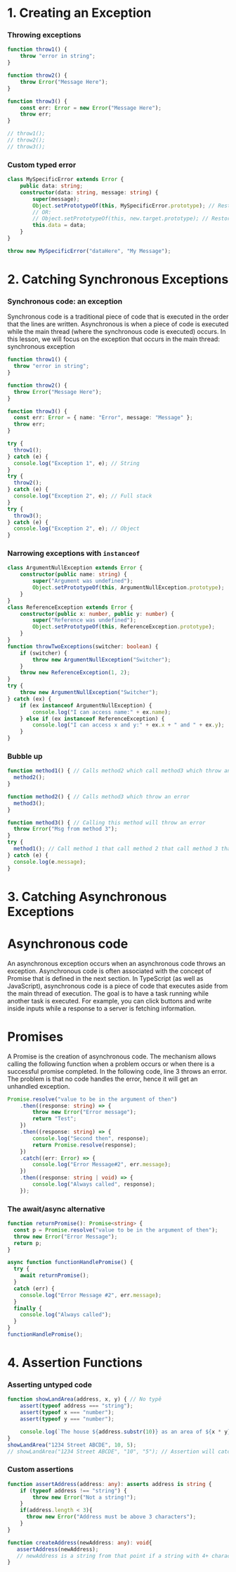 # 1. Creating an Exception

### Throwing exceptions

```ts
function throw1() {
    throw "error in string";
}

function throw2() {
    throw Error("Message Here");
}

function throw3() {
    const err: Error = new Error("Message Here");
    throw err;
}

// throw1();
// throw2();
// throw3();
```

### Custom typed error

```ts
class MySpecificError extends Error {
    public data: string;
    constructor(data: string, message: string) {
        super(message);
        Object.setPrototypeOf(this, MySpecificError.prototype); // Restore prototype chain
        // OR: 
        // Object.setPrototypeOf(this, new.target.prototype); // Restore prototype chain
        this.data = data;
    }
}

throw new MySpecificError("dataHere", "My Message");
```

# 2. Catching Synchronous Exceptions

### Synchronous code: an exception

Synchronous code is a traditional piece of code that is executed in the order that the lines are written. Asynchronous is when a piece of code is executed while the main thread (where the synchronous code is executed) occurs. In this lesson, we will focus on the exception that occurs in the main thread: synchronous exception

```ts
function throw1() {
  throw "error in string";
}

function throw2() {
  throw Error("Message Here");
}

function throw3() {
  const err: Error = { name: "Error", message: "Message" };
  throw err;
}

try {
  throw1();
} catch (e) {
  console.log("Exception 1", e); // String
}
try {
  throw2();
} catch (e) {
  console.log("Exception 2", e); // Full stack
}
try {
  throw3();
} catch (e) {
  console.log("Exception 2", e); // Object
}
```

### Narrowing exceptions with <code>instanceof</code>

```ts
class ArgumentNullException extends Error {
    constructor(public name: string) {
        super("Argument was undefined");
        Object.setPrototypeOf(this, ArgumentNullException.prototype);
    }
}
class ReferenceException extends Error {
    constructor(public x: number, public y: number) {
        super("Reference was undefined");
        Object.setPrototypeOf(this, ReferenceException.prototype);
    }
}
function throwTwoExceptions(switcher: boolean) {
    if (switcher) {
        throw new ArgumentNullException("Switcher");
    }
    throw new ReferenceException(1, 2);
}
try {
    throw new ArgumentNullException("Switcher");
} catch (ex) {
    if (ex instanceof ArgumentNullException) {
        console.log("I can access name:" + ex.name);
    } else if (ex instanceof ReferenceException) {
        console.log("I can access x and y:" + ex.x + " and " + ex.y);
    }
}
```

### Bubble up

```ts
function method1() { // Calls method2 which call method3 which throw an error
  method2();
}

function method2() { // Calls method3 which throw an error
  method3();
}

function method3() { // Calling this method will throw an error
  throw Error("Msg from method 3");
}
try {
  method1(); // Call method 1 that call method 2 that call method 3 that throw an error
} catch (e) {
  console.log(e.message);
}
```

# 3. Catching Asynchronous Exceptions

# Asynchronous code

An asynchronous exception occurs when an asynchronous code throws an exception. Asynchronous code is often associated with the concept of Promise that is defined in the next section. In TypeScript (as well as JavaScript), asynchronous code is a piece of code that executes aside from the main thread of execution. The goal is to have a task running while another task is executed. For example, you can click buttons and write inside inputs while a response to a server is fetching information.

# Promises

A Promise is the creation of asynchronous code. The mechanism allows calling the following function when a problem occurs or when there is a successful promise completed. In the following code, line 3 throws an error. The problem is that no code handles the error, hence it will get an unhandled exception.

```ts
Promise.resolve("value to be in the argument of then")
    .then((response: string) => {
        throw new Error("Error message");
        return "Test";
    })
    .then((response: string) => {
        console.log("Second then", response);
        return Promise.resolve(response);
    })
    .catch((err: Error) => {
        console.log("Error Message#2", err.message);
    })
    .then((response: string | void) => {
        console.log("Always called", response);
    });
```

### The await/async alternative

```ts
function returnPromise(): Promise<string> {
  const p = Promise.resolve("value to be in the argument of then");
  throw new Error("Error Message");
  return p;
}

async function functionHandlePromise() {
  try {
    await returnPromise();
  }
  catch (err) {
    console.log("Error Message #2", err.message);
  }
  finally {
    console.log("Always called");
  }
}
functionHandlePromise();
```

# 4. Assertion Functions

### Asserting untyped code

```ts
function showLandArea(address, x, y) { // No typê
    assert(typeof address === "string");
    assert(typeof x === "number");
    assert(typeof y === "number");

    console.log(`The house ${address.substr(10)} as an area of ${x * y} meters`)
}
showLandArea("1234 Street ABCDE", 10, 5);
// showLandArea("1234 Street ABCDE", "10", "5"); // Assertion will catch the 10 and 5 as string
```

### Custom assertions

```ts
function assertAddress(address: any): asserts address is string {
    if (typeof address !== "string") {
        throw new Error("Not a string!");
    }
    if(address.length < 3){
      throw new Error("Address must be above 3 characters");
    }
}

function createAddress(newAddress: any): void{
   assertAddress(newAddress);
   // newAddress is a string from that point if a string with 4+ characters
}
```
